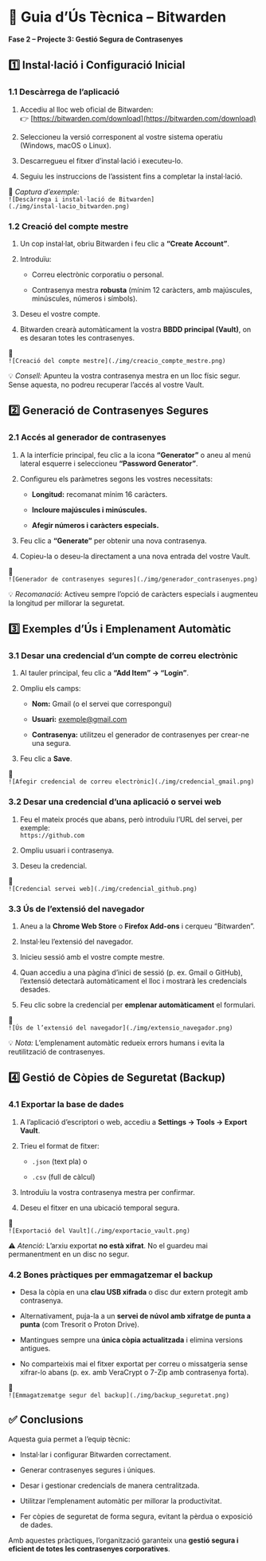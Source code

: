 

# **🧰 Guia d’Ús Tècnica – Bitwarden**

**Fase 2 – Projecte 3: Gestió Segura de Contrasenyes**

## **1️⃣ Instal·lació i Configuració Inicial**

### **1.1 Descàrrega de l’aplicació**

1. Accediu al lloc web oficial de Bitwarden:  
    👉 [https://bitwarden.com/download](https://bitwarden.com/download)

2. Seleccioneu la versió corresponent al vostre sistema operatiu (Windows, macOS o Linux).

3. Descarregueu el fitxer d’instal·lació i executeu-lo.

4. Seguiu les instruccions de l’assistent fins a completar la instal·lació.

📸 *Captura d’exemple:*  
 `![Descàrrega i instal·lació de Bitwarden](./img/instal·lacio_bitwarden.png)`

### **1.2 Creació del compte mestre**

1. Un cop instal·lat, obriu Bitwarden i feu clic a **“Create Account”**.

2. Introduïu:

   * Correu electrònic corporatiu o personal.

   * Contrasenya mestra **robusta** (mínim 12 caràcters, amb majúscules, minúscules, números i símbols).

3. Deseu el vostre compte.

4. Bitwarden crearà automàticament la vostra **BBDD principal (Vault)**, on es desaran totes les contrasenyes.

📸  
 `![Creació del compte mestre](./img/creacio_compte_mestre.png)`

💡 *Consell:* Apunteu la vostra contrasenya mestra en un lloc físic segur. Sense aquesta, no podreu recuperar l’accés al vostre Vault.

## **2️⃣ Generació de Contrasenyes Segures**

### **2.1 Accés al generador de contrasenyes**

1. A la interfície principal, feu clic a la icona **“Generator”** o aneu al menú lateral esquerre i seleccioneu **“Password Generator”**.

2. Configureu els paràmetres segons les vostres necessitats:

   * **Longitud:** recomanat mínim 16 caràcters.

   * **Incloure majúscules i minúscules.**

   * **Afegir números i caràcters especials.**

3. Feu clic a **“Generate”** per obtenir una nova contrasenya.

4. Copieu-la o deseu-la directament a una nova entrada del vostre Vault.

📸  
 `![Generador de contrasenyes segures](./img/generador_contrasenyes.png)`

💡 *Recomanació:* Activeu sempre l’opció de caràcters especials i augmenteu la longitud per millorar la seguretat.

## **3️⃣ Exemples d’Ús i Emplenament Automàtic**

### **3.1 Desar una credencial d’un compte de correu electrònic**

1. Al tauler principal, feu clic a **“Add Item” → “Login”**.

2. Ompliu els camps:

   * **Nom:** Gmail (o el servei que correspongui)

   * **Usuari:** exemple@gmail.com

   * **Contrasenya:** utilitzeu el generador de contrasenyes per crear-ne una segura.

3. Feu clic a **Save**.

📸  
 `![Afegir credencial de correu electrònic](./img/credencial_gmail.png)`

### **3.2 Desar una credencial d’una aplicació o servei web**

1. Feu el mateix procés que abans, però introduïu l’URL del servei, per exemple:  
    `https://github.com`

2. Ompliu usuari i contrasenya.

3. Deseu la credencial.

📸  
 `![Credencial servei web](./img/credencial_github.png)`

### **3.3 Ús de l’extensió del navegador**

1. Aneu a la **Chrome Web Store** o **Firefox Add-ons** i cerqueu “Bitwarden”.

2. Instal·leu l’extensió del navegador.

3. Inicieu sessió amb el vostre compte mestre.

4. Quan accediu a una pàgina d’inici de sessió (p. ex. Gmail o GitHub), l’extensió detectarà automàticament el lloc i mostrarà les credencials desades.

5. Feu clic sobre la credencial per **emplenar automàticament** el formulari.

📸  
 `![Ús de l’extensió del navegador](./img/extensio_navegador.png)`

💡 *Nota:* L’emplenament automàtic redueix errors humans i evita la reutilització de contrasenyes.

## **4️⃣ Gestió de Còpies de Seguretat (Backup)**

### **4.1 Exportar la base de dades**

1. A l’aplicació d’escriptori o web, accediu a **Settings → Tools → Export Vault**.

2. Trieu el format de fitxer:

   * `.json` (text pla) o

   * `.csv` (full de càlcul)

3. Introduïu la vostra contrasenya mestra per confirmar.

4. Deseu el fitxer en una ubicació temporal segura.

📸  
 `![Exportació del Vault](./img/exportacio_vault.png)`

⚠️ *Atenció:* L’arxiu exportat **no està xifrat**. No el guardeu mai permanentment en un disc no segur.

### **4.2 Bones pràctiques per emmagatzemar el backup**

* Desa la còpia en una **clau USB xifrada** o disc dur extern protegit amb contrasenya.

* Alternativament, puja-la a un **servei de núvol amb xifratge de punta a punta** (com Tresorit o Proton Drive).

* Mantingues sempre una **única còpia actualitzada** i elimina versions antigues.

* No comparteixis mai el fitxer exportat per correu o missatgeria sense xifrar-lo abans (p. ex. amb VeraCrypt o 7-Zip amb contrasenya forta).

📸  
 `![Emmagatzematge segur del backup](./img/backup_seguretat.png)`

## **✅ Conclusions**

Aquesta guia permet a l’equip tècnic:

* Instal·lar i configurar Bitwarden correctament.

* Generar contrasenyes segures i úniques.

* Desar i gestionar credencials de manera centralitzada.

* Utilitzar l’emplenament automàtic per millorar la productivitat.

* Fer còpies de seguretat de forma segura, evitant la pèrdua o exposició de dades.

Amb aquestes pràctiques, l’organització garanteix una **gestió segura i eficient de totes les contrasenyes corporatives**.

